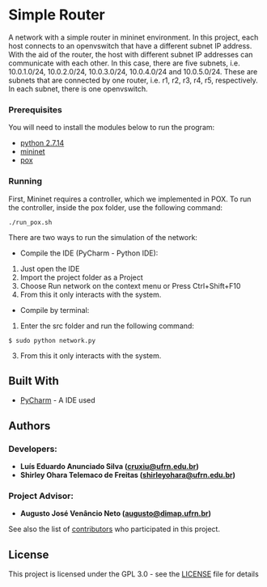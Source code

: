 # Simple Router

A network with a simple router in mininet environment. In this project, each host connects to an openvswitch that have a different subnet IP address. With the aid of the router, the host with different subnet IP addresses can communicate with each other. In this case, there are five subnets, i.e. 10.0.1.0/24, 10.0.2.0/24, 10.0.3.0/24, 10.0.4.0/24 and 10.0.5.0/24. These are subnets that are connected by one router, i.e. r1, r2, r3, r4, r5, respectively. In each subnet, there is one openvswitch. 

### Prerequisites

You will need to install the modules below to run the program: 
* [python 2.7.14](https://www.python.org/downloads/release/python-2714/)
* [mininet](http://mininet.org/download/)
* [pox](https://github.com/noxrepo/pox)

### Running

First, Mininet requires a controller, which we implemented in POX. To run the controller, inside the pox folder, use the following command:
```
./run_pox.sh
```

There are two ways to run the simulation of the network:

* Compile the IDE (PyCharm - Python IDE):
1. Just open the IDE
2. Import the project folder as a Project
3. Choose Run network on the context menu or Press Ctrl+Shift+F10
4. From this it only interacts with the system.

* Compile by terminal:
1. Enter the src folder and run the following command:
```
$ sudo python network.py
```
3. From this it only interacts with the system.

## Built With

* [PyCharm](https://www.jetbrains.com/pycharm/) - A IDE used

## Authors
### Developers: 
* **Luís Eduardo Anunciado Silva ([cruxiu@ufrn.edu.br](mailto:cruxiu@ufrn.edu.br))** 
* **Shirley Ohara Telemaco de Freitas ([shirleyohara@ufrn.edu.br](mailto:shirleyohara@ufrn.edu.br))** 
### Project Advisor: 
* **Augusto José Venâncio Neto ([augusto@dimap.ufrn.br](mailto:augusto@dimap.ufrn.br))** 

See also the list of [contributors](https://github.com/cruxiu/DIM0438-SimpleRouter/contributors) who participated in this project.

## License

This project is licensed under the GPL 3.0 - see the [LICENSE](LICENSE) file for details

